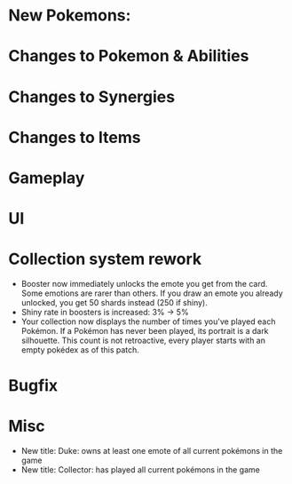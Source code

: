 # New Pokemons:

# Changes to Pokemon & Abilities

# Changes to Synergies

# Changes to Items

# Gameplay

# UI

# Collection system rework

- Booster now immediately unlocks the emote you get from the card. Some emotions are rarer than others. If you draw an emote you already unlocked, you get 50 shards instead (250 if shiny).
- Shiny rate in boosters is increased: 3% → 5%
- Your collection now displays the number of times you've played each Pokémon. If a Pokémon has never been played, its portrait is a dark silhouette. This count is not retroactive, every player starts with an empty pokédex as of this patch.


# Bugfix

# Misc

- New title: Duke: owns at least one emote of all current pokémons in the game
- New title: Collector: has played all current pokémons in the game
